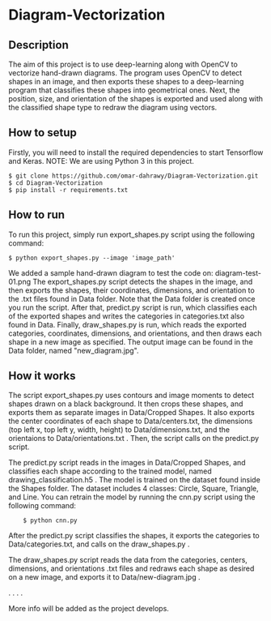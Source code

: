 # Diagram-Vectorization

## Description

The aim of this project is to use deep-learning along with OpenCV to vectorize hand-drawn diagrams. The program uses OpenCV to detect shapes in an image, and then exports these shapes to a deep-learning program that classifies these shapes into geometrical ones. Next, the position, size, and orientation of the shapes is exported and used along with the classified shape type to redraw the diagram using vectors.

## How to setup

Firstly, you will need to install the required dependencies to start Tensorflow and Keras.
NOTE: We are using Python 3 in this project.

	$ git clone https://github.com/omar-dahrawy/Diagram-Vectorization.git
  	$ cd Diagram-Vectorization
	$ pip install -r requirements.txt
  
## How to run

To run this project, simply run export_shapes.py script using the following command:

  	$ python export_shapes.py --image 'image_path'
  
We added a sample hand-drawn diagram to test the code on: diagram-test-01.png
The export_shapes.py script detects the shapes in the image, and then exports the shapes, their coordinates, dimensions, and orientation to the .txt files found in Data folder. Note that the Data folder is created once you run the script. After that, predict.py script is run, which classifies each of the exported shapes and writes the categories in categories.txt also found in Data. Finally, draw_shapes.py is run, which reads the exported categories, coordinates, dimensions, and orientations, and then draws each shape in a new image as specified. The output image can be found in the Data folder, named "new_diagram.jpg".

## How it works

The script export_shapes.py uses contours and image moments to detect shapes drawn on a black background. It then crops these shapes, and exports them as separate images in Data/Cropped Shapes. It also exports the center coordinates of each shape to Data/centers.txt, the dimensions (top left x, top left y, width, height) to Data/dimensions.txt, and the orientaions to Data/orientations.txt . Then, the script calls on the predict.py script.

The predict.py script reads in the images in Data/Cropped Shapes, and classifies each shape according to the trained model, named drawing_classification.h5 . The model is trained on the dataset found inside the Shapes folder. The dataset includes 4 classes: Circle, Square, Triangle, and Line. You can retrain the model by running the cnn.py script using the following command:
	
		$ python cnn.py
		
After the predict.py script classifies the shapes, it exports the categories to Data/categories.txt, and calls on the draw_shapes.py .

The draw_shapes.py script reads the data from the categories, centers, dimensions, and orientations .txt files and redraws each shape as desired on a new image, and exports it to Data/new-diagram.jpg .

.
.
.
.

More info will be added as the project develops.
